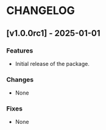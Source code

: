 # CHANGELOG

## [v1.0.0rc1] - 2025-01-01
### Features
- Initial release of the package.

### Changes
- None

### Fixes
- None

